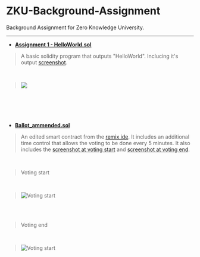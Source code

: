 # ZKU-Background-Assignment
Background Assignment for Zero Knowledge University.

---

- <a href="https://github.com/fps8k/ZKU-Background-Assignment/blob/dev/Assignment%201%20-%20HelloWorld.sol">**Assignment 1 - HelloWorld.sol**</a>

> A basic solidity program that outputs "HelloWorld". Inclucing it's output <a href="https://github.com/fps8k/ZKU-Background-Assignment/blob/dev/Assignment%201%20-%20Screenshot.png">screenshot</a>. 

<br/> 

> <img src="https://github.com/fps8k/ZKU-Background-Assignment/blob/dev/Assignment%201%20-%20Screenshot.png"/>

<br/>

##

<br/>

- <a href="https://github.com/fps8k/ZKU-Background-Assignment/blob/dev/Ballot_ammended.sol">**Ballot_ammended.sol**</a>

> An edited smart contract from the <a href="https://remix.ethereum.org/#optimize=true&runs=200&evmVersion=null&version=soljson-v0.8.7+commit.e28d00a7.js">remix ide</a>. It includes an additional time control that allows the voting to be done every 5 minutes. It also includes the <a href="https://github.com/fps8k/ZKU-Background-Assignment/blob/dev/Ballot_ammended_voting_start_13_46pm.png">screenshot at voting start</a> and <a href="https://github.com/fps8k/ZKU-Background-Assignment/blob/dev/Ballot_ammended_voting_end_13_52pm.png">screenshot at voting end</a>.

<br/>

> Voting start

<br/>

> <img src="https://github.com/fps8k/ZKU-Background-Assignment/blob/dev/Ballot_ammended_voting_start_13_46pm.png" alt="Voting start"/>

<br/><br/>

> Voting end

<br/>

> <img src="https://github.com/fps8k/ZKU-Background-Assignment/blob/dev/Ballot_ammended_voting_end_13_52pm.png" alt="Voting start"/>

##

<br/>
